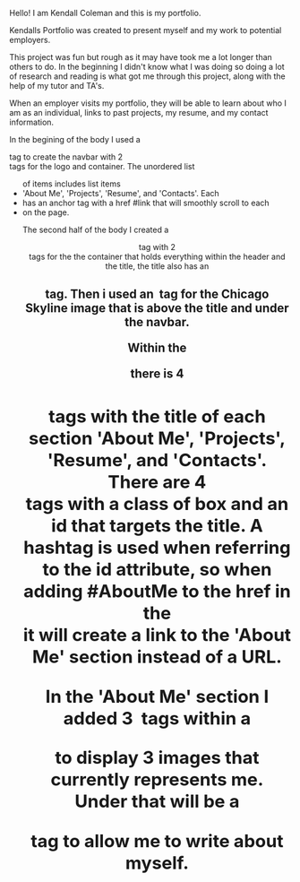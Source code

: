 Hello! I am Kendall Coleman and this is my portfolio.

Kendalls Portfolio was created to present myself and my work to potential employers.

This project was fun but rough as it may have took me a lot longer than others to do. In the beginning I didn't know what I was doing so doing a lot of research and reading is what got me through this project, along with the help of my tutor and TA's. 

When an employer visits my portfolio, they will be able to learn about who I am as an individual, links to past projects, my resume, and my contact information. 

In the begining of the body I used a <nav> tag to create the navbar with 2 <div> tags for the logo and container. The unordered list <ul> of items includes list items <li> 'About Me', 'Projects', 'Resume', and 'Contacts'. Each <li> has an anchor <a> tag with a href #link that will smoothly scroll to each <li> on the page.

The second half of the body I created a <header> tag with 2 <div> tags for the the container that holds everything within the header and the title, the title also has an <h1> tag. Then i used an <img> tag for the Chicago Skyline image that is above the title and under the navbar.

Within the <section> there is 4 <h2> tags with the title of each section 'About Me', 'Projects', 'Resume', and 'Contacts'. There are 4 <div> tags with a class of box and an id that targets the title. A hashtag is used when referring to the id attribute, so when adding #AboutMe to the href in the <nav> it will create a link to the 'About Me' section instead of a URL.

In the 'About Me' section I added 3 <img> tags within a <div> to display 3 images that currently represents me. Under that will be a <p> tag to allow me to write about myself.

